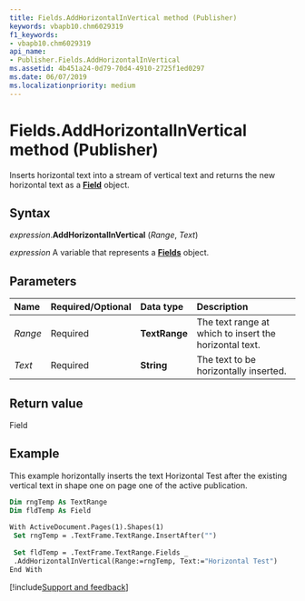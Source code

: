 ```yaml
---
title: Fields.AddHorizontalInVertical method (Publisher)
keywords: vbapb10.chm6029319
f1_keywords:
- vbapb10.chm6029319
api_name:
- Publisher.Fields.AddHorizontalInVertical
ms.assetid: 4b451a24-0d79-70d4-4910-2725f1ed0297
ms.date: 06/07/2019
ms.localizationpriority: medium
---
```



# Fields.AddHorizontalInVertical method (Publisher)

Inserts horizontal text into a stream of vertical text and returns the new horizontal text as a **[Field](Publisher.Field.md)** object.


## Syntax

_expression_.**AddHorizontalInVertical** (_Range_, _Text_)

_expression_ A variable that represents a **[Fields](Publisher.Fields.md)** object.


## Parameters

|Name|Required/Optional|Data type|Description|
|:-----|:-----|:-----|:-----|
|_Range_|Required| **TextRange**|The text range at which to insert the horizontal text.|
|_Text_|Required| **String**|The text to be horizontally inserted.|

## Return value

Field


## Example

This example horizontally inserts the text Horizontal Test after the existing vertical text in shape one on page one of the active publication.

```vb
Dim rngTemp As TextRange 
Dim fldTemp As Field 
 
With ActiveDocument.Pages(1).Shapes(1) 
 Set rngTemp = .TextFrame.TextRange.InsertAfter("") 
 
 Set fldTemp = .TextFrame.TextRange.Fields _ 
 .AddHorizontalInVertical(Range:=rngTemp, Text:="Horizontal Test") 
End With
```

[!include[Support and feedback](~/includes/feedback-boilerplate.md)]